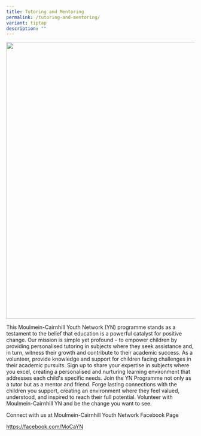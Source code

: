 ```yaml
---
title: Tutoring and Mentoring
permalink: /tutoring-and-mentoring/
variant: tiptap
description: ""
---
```

<div class="isomer-image-wrapper">
<img style="width: 740px; color: rgb(0, 0, 0); font-family: system-ui, -apple-system, &quot;system-ui&quot;, &quot;Segoe UI&quot;, Roboto, Oxygen, Ubuntu, Cantarell, &quot;Open Sans&quot;, &quot;Helvetica Neue&quot;, sans-serif; font-size: medium; font-style: normal; font-variant-ligatures: normal; font-variant-caps: normal; font-weight: 400; letter-spacing: normal; orphans: 2; text-align: start; text-indent: 0px; text-transform: none; widows: 2; word-spacing: 0px; -webkit-text-stroke-width: 0px; white-space: normal; text-decoration-thickness: initial; text-decoration-style: initial; text-decoration-color: initial;" height="auto" width="100%" src="https://moca.sgp1.cdn.digitaloceanspaces.com/Volunteer%20with%20Us/6569c0bca8418071be8836f3_Tutoring%2520%2526%2520Mentoring.webp">
</div>
<p></p>
<p>This Moulmein-Cairnhill Youth Network (YN) programme stands as a testament
to the belief that education is a powerful catalyst for positive change.
Our mission is simple yet profound – to empower children by providing personalised
tutoring in subjects where they seek assistance and, in turn, witness their
growth and contribute to their academic success. As a volunteer, provide
knowledge and support for children facing challenges in their academic
pursuits. Sign up to share your expertise in subjects where you excel,
creating a personalised and nurturing learning environment that addresses
each child's specific needs. Join the YN Programme not only as a tutor
but as a mentor and friend. Forge lasting connections with the children
you support, creating an environment where they feel valued, understood,
and inspired to reach their full potential. Volunteer with Moulmein-Cairnhill
YN and be the change you want to see.</p>
<p>Connect with us at Moulmein-Cairnhill Youth Network Facebook Page</p>
<p><a href="https://facebook.com/MoCaYN" rel="noopener noreferrer nofollow" target="_blank">https://facebook.com/MoCaYN</a>
</p>